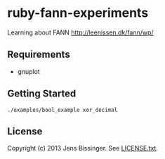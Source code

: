 # ruby-fann-experiments

Learning about FANN http://leenissen.dk/fann/wp/

## Requirements

* gnuplot

## Getting Started

`./examples/bool_example xor_decimal`

## License

Copyright (c) 2013 Jens Bissinger. See [LICENSE.txt](LICENSE.txt).
